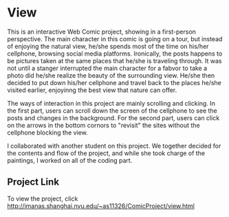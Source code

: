 # View
This is an interactive Web Comic project, showing in a first-person perspective. The main character in this comic is going on a tour, but instead of enjoying the natural view, he/she spends most of the time on his/her cellphone, browsing social media platforms. Ironically, the posts happens to be pictures taken at the same places that he/she is traveling through. It was not until a stanger interrupted the main character for a fabvor to take a photo did he/she realize the beauty of the surrounding view. He/she then decided to put down his/her cellphone and travel back to the places he/she visited earlier, enjoyinng the best view that nature can offer.

The ways of interaction in this project are mainly scrolling and clicking. In the first part, users can scroll down the screen of the cellphone to see the posts and changes in the background. For the second part, users can click on the arrows in the bottom cornors to "revisit" the sites without the cellphone blocking the view.

I collaborated with another student on this project. We together decided for the contents and flow of the project, and while she took charge of the paintings, I worked on all of the coding part.

## Project Link
To view the project, click http://imanas.shanghai.nyu.edu/~as11326/ComicProject/view.html 
